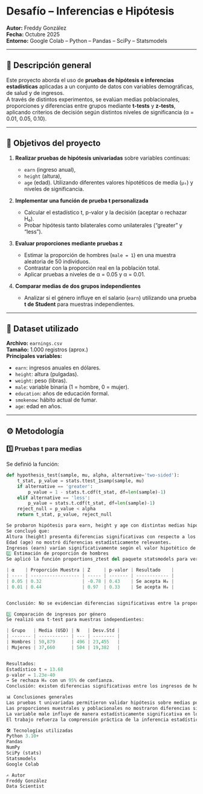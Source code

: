 # Desafío – Inferencias e Hipótesis

**Autor:** Freddy González  
**Fecha:** Octubre 2025  
**Entorno:** Google Colab – Python – Pandas – SciPy – Statsmodels  

---

## 🧠 Descripción general

Este proyecto aborda el uso de **pruebas de hipótesis e inferencias estadísticas** aplicadas a un conjunto de datos con variables demográficas, de salud y de ingresos.  
A través de distintos experimentos, se evalúan medias poblacionales, proporciones y diferencias entre grupos mediante **t-tests** y **z-tests**, aplicando criterios de decisión según distintos niveles de significancia (α = 0.01, 0.05, 0.10).

---

## 🎯 Objetivos del proyecto

1. **Realizar pruebas de hipótesis univariadas** sobre variables continuas:
   - `earn` (ingreso anual),
   - `height` (altura),
   - `age` (edad).
   Utilizando diferentes valores hipotéticos de media (`μ₀`) y niveles de significancia.

2. **Implementar una función de prueba t personalizada**
   - Calcular el estadístico t, p-valor y la decisión (aceptar o rechazar H₀).  
   - Probar hipótesis tanto bilaterales como unilaterales (“greater” y “less”).

3. **Evaluar proporciones mediante pruebas z**
   - Estimar la proporción de hombres (`male = 1`) en una muestra aleatoria de 50 individuos.  
   - Contrastar con la proporción real en la población total.  
   - Aplicar pruebas a niveles de α = 0.05 y α = 0.01.

4. **Comparar medias de dos grupos independientes**
   - Analizar si el género influye en el salario (`earn`) utilizando una prueba **t de Student** para muestras independientes.

---

## 🧩 Dataset utilizado

**Archivo:** `earnings.csv`  
**Tamaño:** 1.000 registros (aprox.)  
**Principales variables:**
- `earn`: ingresos anuales en dólares.  
- `height`: altura (pulgadas).  
- `weight`: peso (libras).  
- `male`: variable binaria (1 = hombre, 0 = mujer).  
- `education`: años de educación formal.  
- `smokenow`: hábito actual de fumar.  
- `age`: edad en años.  

---

## ⚙️ Metodología

### 1️⃣ Pruebas t para medias
Se definió la función:

```python
def hypothesis_test(sample, mu, alpha, alternative='two-sided'):
    t_stat, p_value = stats.ttest_1samp(sample, mu)
    if alternative == 'greater':
        p_value = 1 - stats.t.cdf(t_stat, df=len(sample)-1)
    elif alternative == 'less':
        p_value = stats.t.cdf(t_stat, df=len(sample)-1)
    reject_null = p_value < alpha
    return t_stat, p_value, reject_null

Se probaron hipótesis para earn, height y age con distintas medias hipotéticas (μ₀) y niveles de confianza.
Se concluyó que:
Altura (height) presenta diferencias significativas con respecto a los valores esperados.
Edad (age) no mostró diferencias estadísticamente relevantes.
Ingresos (earn) varían significativamente según el valor hipotético de comparación.
2️⃣ Estimación de proporción de hombres
Se aplicó la función proportions_ztest del paquete statsmodels para verificar si la proporción observada en una muestra de 50 individuos difiere de la proporción real poblacional (≈ 37.17%).

| α    | Proporción Muestra | Z     | p-valor | Resultado    |
| ---- | ------------------ | ----- | ------- | ------------ |
| 0.05 | 0.32               | -0.78 | 0.43    | Se acepta H₀ |
| 0.01 | 0.44               | 0.97  | 0.33    | Se acepta H₀ |


Conclusión: No se evidencian diferencias significativas entre la proporción muestral y la poblacional.

3️⃣ Comparación de ingresos por género
Se realizó una t-test para muestras independientes:

| Grupo   | Media (USD) | N   | Desv.Std |
| ------- | ----------- | --- | -------- |
| Hombres | 50,879      | 496 | 23,455   |
| Mujeres | 37,660      | 504 | 19,382   |


Resultados:
Estadístico t = 13.68
p-valor = 1.23e-40
→ Se rechaza H₀ con un 95% de confianza.
Conclusión: existen diferencias significativas entre los ingresos de hombres y mujeres.

📊 Conclusiones generales
Las pruebas t univariadas permitieron validar hipótesis sobre medias poblacionales con distintos niveles de confianza.
Las proporciones muestrales y poblacionales no mostraron diferencias significativas.
La variable male influye de manera estadísticamente significativa en los ingresos (earn).
El trabajo refuerza la comprensión práctica de la inferencia estadística aplicada a poblaciones reales.

🛠️ Tecnologías utilizadas
Python 3.10+
Pandas
NumPy
SciPy (stats)
Statsmodels
Google Colab

✍️ Autor
Freddy González
Data Scientist







